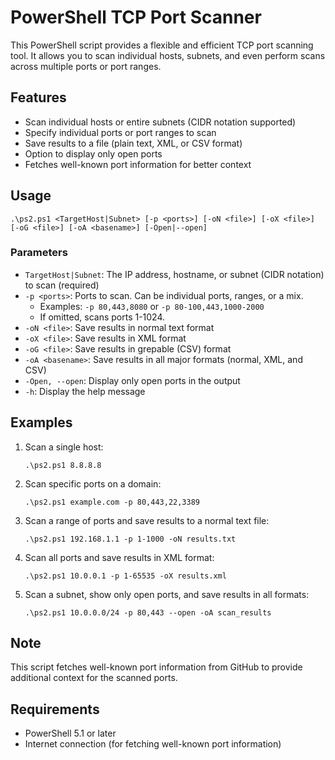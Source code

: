 # PowerShell TCP Port Scanner

This PowerShell script provides a flexible and efficient TCP port scanning tool. It allows you to scan individual hosts, subnets, and even perform scans across multiple ports or port ranges.

## Features

- Scan individual hosts or entire subnets (CIDR notation supported)
- Specify individual ports or port ranges to scan
- Save results to a file (plain text, XML, or CSV format)
- Option to display only open ports
- Fetches well-known port information for better context

## Usage

`.\ps2.ps1 <TargetHost|Subnet> [-p <ports>] [-oN <file>] [-oX <file>] [-oG <file>] [-oA <basename>] [-Open|--open]`

### Parameters

- `TargetHost|Subnet`: The IP address, hostname, or subnet (CIDR notation) to scan (required)
- `-p <ports>`: Ports to scan. Can be individual ports, ranges, or a mix.
  - Examples: `-p 80,443,8080` or `-p 80-100,443,1000-2000`
  - If omitted, scans ports 1-1024.
- `-oN <file>`: Save results in normal text format
- `-oX <file>`: Save results in XML format
- `-oG <file>`: Save results in grepable (CSV) format
- `-oA <basename>`: Save results in all major formats (normal, XML, and CSV)
- `-Open, --open`: Display only open ports in the output
- `-h`: Display the help message

## Examples

1. Scan a single host:

   ```shell
   .\ps2.ps1 8.8.8.8
   ```

2. Scan specific ports on a domain:

   ```shell
   .\ps2.ps1 example.com -p 80,443,22,3389
   ```

3. Scan a range of ports and save results to a normal text file:

   ```shell
   .\ps2.ps1 192.168.1.1 -p 1-1000 -oN results.txt
   ```

4. Scan all ports and save results in XML format:

   ```shell
   .\ps2.ps1 10.0.0.1 -p 1-65535 -oX results.xml
   ```

5. Scan a subnet, show only open ports, and save results in all formats:

   ```shell
   .\ps2.ps1 10.0.0.0/24 -p 80,443 --open -oA scan_results
   ```

## Note

This script fetches well-known port information from GitHub to provide additional context for the scanned ports.

## Requirements

- PowerShell 5.1 or later
- Internet connection (for fetching well-known port information)